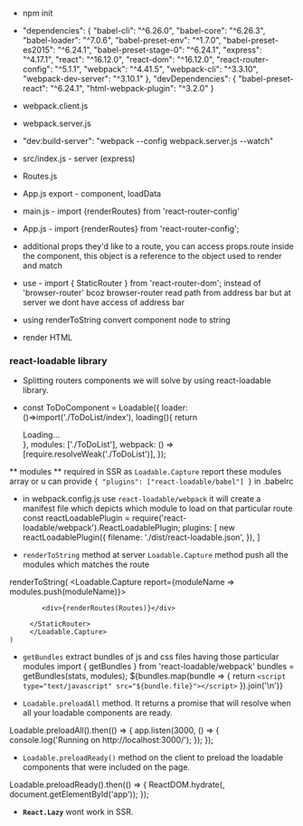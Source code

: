 * npm init

* "dependencies": {
    "babel-cli": "^6.26.0",
    "babel-core": "^6.26.3",
    "babel-loader": "^7.0.6",
    "babel-preset-env": "^1.7.0",
    "babel-preset-es2015": "^6.24.1",
    "babel-preset-stage-0": "^6.24.1",
    "express": "^4.17.1",
    "react": "^16.12.0",
    "react-dom": "^16.12.0",
    "react-router-config": "^5.1.1",
    "webpack": "^4.41.5",
    "webpack-cli": "^3.3.10",
    "webpack-dev-server": "^3.10.1"
  },
  "devDependencies": {
    "babel-preset-react": "^6.24.1",
    "html-webpack-plugin": "^3.2.0"
  }

* webpack.client.js

* webpack.server.js

* "dev:build-server": "webpack --config webpack.server.js --watch"

* src/index.js - server (express)

* Routes.js

* App.js export - component, loadData

* main.js - import {renderRoutes} from 'react-router-config' 

* App.js - import {renderRoutes} from 'react-router-config';

* additional props they'd like to a route, you can access props.route inside the component, this object is a reference to the object used to render and match

* use -  import { StaticRouter } from 'react-router-dom'; instead of 'browser-router' bcoz browser-router read path from address bar but at server we dont have access of address bar

* using renderToString convert component node to string 

* render HTML

### react-loadable library

* Splitting routers components we will solve by using react-loadable library.

* const ToDoComponent = Loadable({
    loader: ()=>import('./ToDoList/index'),
    loading(){
        return <div>Loading...</div>
    },
    modules: ['./ToDoList'],
    webpack: () => [require.resolveWeak('./ToDoList')],
});

** modules ** required in SSR as `Loadable.Capture` report these modules array or u can provide `{
  "plugins": ["react-loadable/babel"]
}` in .babelrc

* in webpack.config.js use `react-loadable/webpack` it will create a manifest file which depicts which module to load on that particular route
const reactLoadablePlugin = require('react-loadable/webpack').ReactLoadablePlugin;
plugins: [
      new reactLoadablePlugin({
      filename: './dist/react-loadable.json',
    }),
  ]

* `renderToString` method at server 
`Loadable.Capture` method push all the modules which matches the route 

renderToString(
        <Loadable.Capture report={moduleName => modules.push(moduleName)}>
        <StaticRouter location={req.path} context={{}}>
        
            <div>{renderRoutes(Routes)}</div>
         
         </StaticRouter>
         </Loadable.Capture>
    )

* `getBundles` extract bundles of js and css files having those particular modules
import { getBundles } from 'react-loadable/webpack'
bundles = getBundles(stats, modules);
  ${bundles.map(bundle => {
            return `<script type="text/javascript" src="${bundle.file}"></script>`
          }).join('\n')}

* `Loadable.preloadAll` method. It returns a promise that will resolve when all your loadable components are ready.

Loadable.preloadAll().then(() => {
  app.listen(3000, () => {
    console.log('Running on http://localhost:3000/');
  });
});

* `Loadable.preloadReady()` method on the client to preload the loadable components that were included on the page.

Loadable.preloadReady().then(() => {
  ReactDOM.hydrate(<App/>, document.getElementById('app'));
});

* **`React.Lazy`** wont work in SSR.








